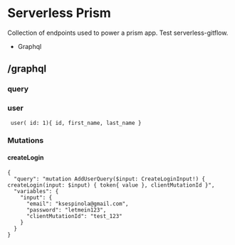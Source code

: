 # Serverless Prism

Collection of endpoints used to power a prism app. Test serverless-gitflow.

- Graphql

## /graphql

### query

### user

```
 user( id: 1){ id, first_name, last_name }
```

### Mutations

#### createLogin

```
{
  "query": "mutation AddUserQuery($input: CreateLoginInput!) { createLogin(input: $input) { token{ value }, clientMutationId }",
  "variables": {
    "input": {
      "email": "ksespinola@gmail.com",
      "password": "letmein123",
      "clientMutationId": "test_123"
    }
  }
}
```
